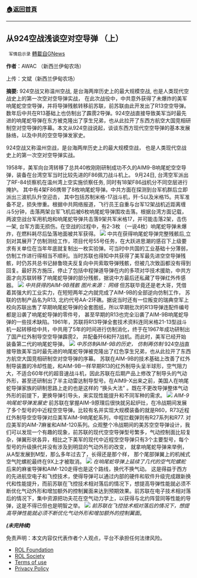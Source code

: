 ###  [:house:返回首頁](https://github.com/ourhimalayas/txt)
---


## 从924空战浅谈空对空导弹 （上）
` 军情启示录` [轉載自GNews](https://gnews.org/zh-hans/1931166/)

**作者**：AWAC （新西兰伊甸农场）

上传：文斌（新西兰伊甸农场）

**摘要:** 924空战又称温州空战, 是台海两岸历史上的最大规模空战, 也是人类现代空战史上的第一次空对空导弹实战， 在此次战役中，中共意外获得了未爆炸的美军响尾蛇空空导弹，并将导弹残骸转移前苏联，前苏联由此开发出了R13空空导弹。数年后中共在R13基础上也仿制出了霹雳2导弹。924空战直接导致美军当时最先进的响尾蛇导弹在东方被克隆出了孪生兄弟，也从此拉开了东西方航空大国竞相研制空对空导弹的序幕。本文从924空战说起，谈谈东西方现代空空导弹的基本发展脉络，以及中共的空空导弹发家史。

924空战又称温州空战，是台海两岸历史上的最大规模空战， 也是人类现代空战史上的第一次空对空导弹实战。

1958年，美军向台湾转移了总共40枚刚刚研制成功不久的AIM9-B响尾蛇空空导弹，装备在台湾空军当时比较先进的F86佩刀战斗机上。 9月24日, 台湾空军派出了RF-84侦察机在温州湾上空实施侦察任务, 同时有18架F86战机分不同空层进行掩护。 其中有4架F86携带了8枚响尾蛇导弹。中共方面在探测到台军机群后立即派出三波机队升空迎击， 其中包括苏制米格-17战斗机，歼-5以及米格15。共军准备不足，损失惨重。根据中共网络报道，飞行员王自重与台军12架战机近距离缠斗5分钟，击落两架台军飞机后被6枚响尾蛇导弹围攻击落。根据台湾方面记载，两波空战台军用机炮和响尾蛇导弹共击落9架共军米格17，并可能击落2架，击伤一架, 台军方面无损伤。在空战的过程中，有2-3枚 （一说4枚）响尾蛇导弹未爆炸，在燃料耗尽后坠落地面被共军获得。
![](https://assets.gnews.org/wp-content/uploads/2022/01/图片1-174.png)
中共在获得响尾蛇导弹完整残骸后,立刻对其展开了仿制测绘工作，项目代号55号任务，在大跃进思潮的感召下上级要求有关单位在当年年底就复制出一枚实验弹。可当时中共国的工业基础十分薄弱，仿制工作进行得相当不顺利。当时苏联也得知中共获得了美军最先进空空导弹残骸，时仍苏共总书记赫鲁晓夫反复向中共索取导弹残骸，但被几次致函都没有得到回复。最好苏方施压，停止了包括中程弹道导弹在内的多项对华技术援助，中共方面才向苏联转移了响尾蛇导弹的部分残骸，据说中方最后还私藏了导弹红外传感器。
![](https://assets.gnews.org/wp-content/uploads/2022/01/图片2-63.png)
*中共获得的AIM-9B残骸*
*图片来源： 网络*
但苏联毕竟还是老大哥，凭借着其强大的工业实力，在短短两年之内就完成了AIM-9B的全部逆向仿制工作， 苏联的仿制产品名为R13, 北约代号AA-2环礁。据说当时还有一位叛变的瑞典空军上校向苏联出售了早期响尾蛇导弹的全套图纸，所以早期批次的R13导弹连配件编号都是沿袭了响尾蛇导弹的零件号， 甚至早期的R13也完全沿袭了AIM-9B响尾蛇导弹的一些技术缺陷。1961年，苏联将R13导弹全套技术资料连同米格21-13型战斗机一起转移给中共，中共用了5年的时间进行仿制消化，终于在1967年成功研制出了国产红外制导空空导弹霹雳2， 并配备歼6和歼7战机。而此时，美军已经开始装备第二代的响尾蛇导弹。
![](https://assets.gnews.org/wp-content/uploads/2022/01/图片3-39.png)
*中苏仿制AIM-9B的历史， 仿制再仿制*
924空战直接导致美军当时最先进的响尾蛇导弹被克隆出了红色孪生兄弟，也从此拉开了东西方航空大国竞相研制空对空导弹的序幕。 苏联在AIM-9B的技术基础上改善了红外制导装置的冷却性能，和AIM-9B一样早期R13的红外制导头呈半球形，空气阻力大，不适合60年代的超音速战斗机，因此苏联在后期产品上修改了制导头的气动外形，甚至还研制出了半主动雷达制导型号。在AIM9-X出来之前，美国人在响尾蛇导弹家族的研制思路上走的也是这样的 “换头大法” 。既在不更改导弹整体气动外形的前提下，更换导弹引导头，来实现性能提升和不同军种的需求。
![](https://assets.gnews.org/wp-content/uploads/2022/01/图片4-24.png)
*AIM-9响尾蛇导弹发展史*
前苏联在掌握AIM-9原理后很快就另起炉灶，在冷战期间发展了多个型号的中近程空空导弹。比较有名并实现大规模装备的就是R60，R73近程红外制导空空导弹对应美军AIM-9响尾蛇系列，中程拦截弹则有R27系列和R77.  对应美军的AIM-7麻雀和AIM-120系列。众观整个冷战期间的美苏空空导弹设计，我们可以发现一个有趣的现象，前苏联的现代空空导弹型号繁多，气动控制面比较复杂，弹翼形状各异，相比之下美军的现代中近程空空导弹只有3个主要型号，每个型号的升级换代并没有涉及到明显的气动外形的改变， 就拿响尾蛇导弹来举例，从A型发展到M型，那么多年过去了，长得还是那个样， 那个尾部弹翼上的机械式空气陀螺舵最终在9X上才被取消。
![](https://assets.gnews.org/wp-content/uploads/2022/01/Screenshot-2022-01-29-220325.jpg)
*在响尾蛇导弹上延续了几代的空气陀螺舵*
后来的麻雀导弹和AIM-120走得也是这个路线，换代不换气动。 这是得益于西方的先进航空电子和飞控技术，使得导弹可以通过内部的硬件和软件升级完成跟新换代和性能提升，而前苏联在飞控技术相对落后的情况下，想提高导弹性能就必须不断优化气动外形和增加额外的控制翼面来达到预期效果。前苏联在电子技术相对落后的情况下，集中资源把功夫花在空气动力学上，以获得与北约阵营同等性能的导弹，这是不得已但也是明智之举。
![](https://assets.gnews.org/wp-content/uploads/2022/01/图片5-11.png)
*前苏联在飞控技术相对落后的情况下，想提高导弹性能就必须不断优化气动外形和增加额外的控制翼面*。

***(未完持续)***

 

免责声明：本文内容仅代表作者个人观点，平台不承担任何法律风险。

- [ROL Foundation](https://rolfoundation.org/)
- [ROL Society](https://rolsociety.org/)
- [Terms of use](https://gnews.org/terms-of-use-3/)
- [Privacy Policy](https://gnews.org/privacy-policy/)
